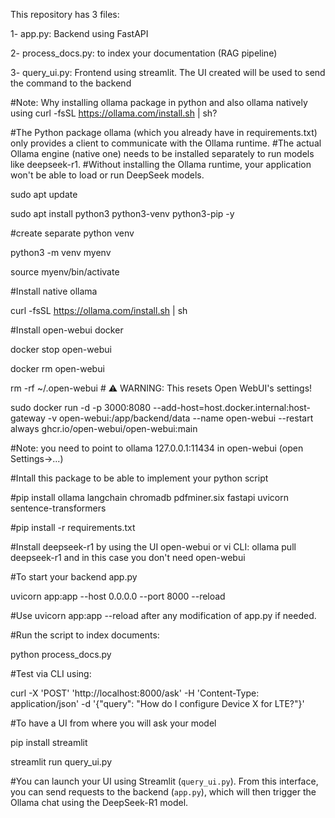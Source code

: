 
This repository has 3 files:

1- app.py: Backend using FastAPI

2- process_docs.py: to index your documentation (RAG pipeline)

3- query_ui.py: Frontend using streamlit. The UI created will be used to send the command to the backend

#Note: Why installing ollama package in python and also ollama natively using curl -fsSL https://ollama.com/install.sh | sh?

#The Python package ollama (which you already have in requirements.txt) only provides a client to communicate with the Ollama runtime.
#The actual Ollama engine (native one) needs to be installed separately to run models like deepseek-r1.
#Without installing the Ollama runtime, your application won't be able to load or run DeepSeek models.

sudo apt update

sudo apt install python3 python3-venv python3-pip -y

#create separate python venv

python3 -m venv myenv

source myenv/bin/activate

#Install native ollama

curl -fsSL https://ollama.com/install.sh | sh

#Install open-webui docker

docker stop open-webui

docker rm open-webui

rm -rf ~/.open-webui  # ⚠️ WARNING: This resets Open WebUI's settings!

sudo docker run -d -p 3000:8080 --add-host=host.docker.internal:host-gateway -v open-webui:/app/backend/data --name open-webui --restart always ghcr.io/open-webui/open-webui:main

#Note: you need to point to ollama 127.0.0.1:11434 in open-webui (open Settings->...)

#Intall this package to be able to implement your python script

#pip install ollama langchain chromadb pdfminer.six fastapi uvicorn sentence-transformers

#pip install -r requirements.txt

#Install deepseek-r1 by using the UI open-webui or vi CLI: ollama pull deepseek-r1 and in this case you don't need open-webui

#To start your backend app.py

uvicorn app:app --host 0.0.0.0 --port 8000 --reload

#Use uvicorn app:app --reload after any modification of app.py if needed.

#Run the script to index documents:

python process_docs.py

#Test via CLI using:

curl -X 'POST' 'http://localhost:8000/ask' -H 'Content-Type: application/json' -d '{"query": "How do I configure Device X for LTE?"}'

#To have a UI from where you will ask your model

pip install streamlit

streamlit run query_ui.py

#You can launch your UI using Streamlit (`query_ui.py`). From this interface, you can send requests to the backend (`app.py`), which will then trigger the Ollama chat using the DeepSeek-R1 model.






